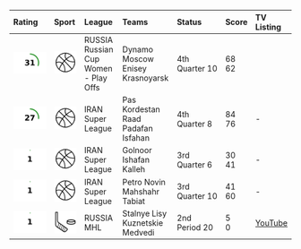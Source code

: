 | Rating                                                                                                                                 | Sport                                                                                                                | League                                  | Teams                                 | Status         | Score    | TV Listing                                                     |
|:---------------------------------------------------------------------------------------------------------------------------------------|:---------------------------------------------------------------------------------------------------------------------|:----------------------------------------|:--------------------------------------|:---------------|:---------|:---------------------------------------------------------------|
| <img src="https://raw.githubusercontent.com/BlakeDuncan25/Donut-SVG-Ratings/bac4e4a278175106499642192132b1786a9aec38/31.svg" alt="31"> | <img src="https://raw.githubusercontent.com/BlakeDuncan25/Donut-SVG-Ratings/master/basketball.png" alt="Basketball"> | RUSSIA<br>Russian Cup Women - Play Offs | Dynamo Moscow<br>Enisey Krasnoyarsk   | 4th Quarter 10 | 68<br>62 | <a href="#N/A"></a>                                            |
| <img src="https://raw.githubusercontent.com/BlakeDuncan25/Donut-SVG-Ratings/bac4e4a278175106499642192132b1786a9aec38/27.svg" alt="27"> | <img src="https://raw.githubusercontent.com/BlakeDuncan25/Donut-SVG-Ratings/master/basketball.png" alt="Basketball"> | IRAN<br>Super League                    | Pas Kordestan<br>Raad Padafan Isfahan | 4th Quarter 8  | 84<br>76 | -                                                              |
| <img src="https://raw.githubusercontent.com/BlakeDuncan25/Donut-SVG-Ratings/bac4e4a278175106499642192132b1786a9aec38/1.svg" alt="1">   | <img src="https://raw.githubusercontent.com/BlakeDuncan25/Donut-SVG-Ratings/master/basketball.png" alt="Basketball"> | IRAN<br>Super League                    | Golnoor Ishafan<br>Kalleh             | 3rd Quarter 6  | 30<br>41 | -                                                              |
| <img src="https://raw.githubusercontent.com/BlakeDuncan25/Donut-SVG-Ratings/bac4e4a278175106499642192132b1786a9aec38/1.svg" alt="1">   | <img src="https://raw.githubusercontent.com/BlakeDuncan25/Donut-SVG-Ratings/master/basketball.png" alt="Basketball"> | IRAN<br>Super League                    | Petro Novin Mahshahr<br>Tabiat        | 3rd Quarter 10 | 41<br>60 | -                                                              |
| <img src="https://raw.githubusercontent.com/BlakeDuncan25/Donut-SVG-Ratings/bac4e4a278175106499642192132b1786a9aec38/1.svg" alt="1">   | <img src="https://raw.githubusercontent.com/BlakeDuncan25/Donut-SVG-Ratings/master/hockey.png" alt="Ice Hockey">     | RUSSIA<br>MHL                           | Stalnye Lisy<br>Kuznetskie Medvedi    | 2nd Period 20  | 5<br>0   | <a href="https://www.youtube.com/@mhl_rus/streams">YouTube</a> |